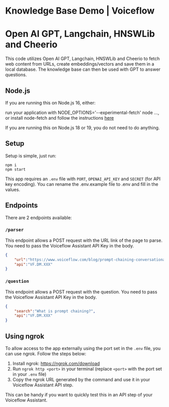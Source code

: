 # Knowledge Base Demo | Voiceflow
# Open AI GPT, Langchain, HNSWLib and Cheerio

This code utilizes Open AI GPT, Langchain, HNSWLib and Cheerio to fetch web content from URLs, create embeddings/vectors and save them in a local database. The knowledge base can then be used with GPT to answer questions.

## Node.js
If you are running this on Node.js 16, either:

run your application with NODE_OPTIONS='--experimental-fetch' node ..., or
install node-fetch and follow the instructions <a href="https://github.com/node-fetch/node-fetch#providing-global-access" target="_blank" rel="noopener noreferrer">here</a>

If you are running this on Node.js 18 or 19, you do not need to do anything.


## Setup
Setup is simple, just run:

```
npm i
npm start
```

This app requires an `.env` file with `PORT`, `OPENAI_API_KEY` and `SECRET` (for API key encoding).
You can rename the .env.example file to .env and fill in the values.

## Endpoints

There are 2 endpoints available:

### `/parser`

This endpoint allows a POST request with the URL link of the page to parse.
You need to pass the Voiceflow Assistant API Key in the body.

```json
{
	"url":"https://www.voiceflow.com/blog/prompt-chaining-conversational-ai",
	"api":"VF.DM.XXX"
}
```

### `/question`

This endpoint allows a POST request with the question.
You need to pass the Voiceflow Assistant API Key in the body.

```json
{
	"search":"What is prompt chaining?",
	"api":"VF.DM.XXX"
}
```

## Using ngrok

To allow access to the app externally using the port set in the `.env` file, you can use ngrok. Follow the steps below:

1. Install ngrok: https://ngrok.com/download
2. Run `ngrok http <port>` in your terminal (replace `<port>` with the port set in your `.env` file)
3. Copy the ngrok URL generated by the command and use it in your Voiceflow Assistant API step.

This can be handy if you want to quickly test this in an API step of your Voiceflow Assistant.

